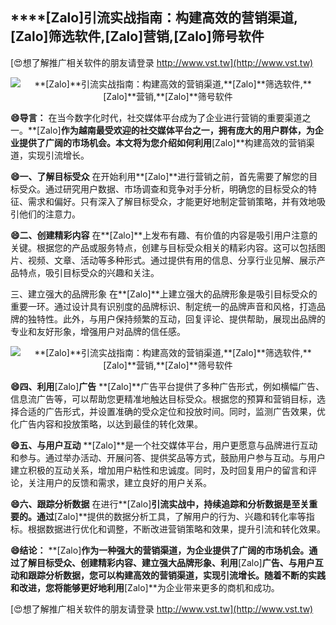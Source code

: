 ## ****[Zalo]**引流实战指南：构建高效的营销渠道,**[Zalo]**筛选软件,**[Zalo]**营销,**[Zalo]**筛号软件**

[😍想了解推广相关软件的朋友请登录 http://www.vst.tw](http://www.vst.tw)

 <center><img src="https://vst.tw/MP4/tuiguang/png/0.png" alt="**[Zalo]**引流实战指南：构建高效的营销渠道,**[Zalo]**筛选软件,**[Zalo]**营销,**[Zalo]**筛号软件"></center>

**😄导言：**
在当今数字化时代，社交媒体平台成为了企业进行营销的重要渠道之一。**[Zalo]**作为越南最受欢迎的社交媒体平台之一，拥有庞大的用户群体，为企业提供了广阔的市场机会。本文将为您介绍如何利用**[Zalo]**构建高效的营销渠道，实现引流增长。

**😄一、了解目标受众**
在开始利用**[Zalo]**进行营销之前，首先需要了解您的目标受众。通过研究用户数据、市场调查和竞争对手分析，明确您的目标受众的特征、需求和偏好。只有深入了解目标受众，才能更好地制定营销策略，并有效地吸引他们的注意力。

**😄二、创建精彩内容**
在**[Zalo]**上发布有趣、有价值的内容是吸引用户注意的关键。根据您的产品或服务特点，创建与目标受众相关的精彩内容。这可以包括图片、视频、文章、活动等多种形式。通过提供有用的信息、分享行业见解、展示产品特点，吸引目标受众的兴趣和关注。

三、建立强大的品牌形象
在**[Zalo]**上建立强大的品牌形象是吸引目标受众的重要一环。通过设计具有识别度的品牌标识、制定统一的品牌声音和风格，打造品牌的独特性。此外，与用户保持频繁的互动，回复评论、提供帮助，展现出品牌的专业和友好形象，增强用户对品牌的信任感。

 <center><img src="https://vst.tw/MP4/tuiguang/png/8.png" alt="**[Zalo]**引流实战指南：构建高效的营销渠道,**[Zalo]**筛选软件,**[Zalo]**营销,**[Zalo]**筛号软件"></center>

**😄四、利用**[Zalo]**广告**
**[Zalo]**广告平台提供了多种广告形式，例如横幅广告、信息流广告等，可以帮助您更精准地触达目标受众。根据您的预算和营销目标，选择合适的广告形式，并设置准确的受众定位和投放时间。同时，监测广告效果，优化广告内容和投放策略，以达到最佳的转化效果。

**😄五、与用户互动**
**[Zalo]**是一个社交媒体平台，用户更愿意与品牌进行互动和参与。通过举办活动、开展问答、提供奖品等方式，鼓励用户参与互动。与用户建立积极的互动关系，增加用户粘性和忠诚度。同时，及时回复用户的留言和评论，关注用户的反馈和需求，建立良好的用户关系。

**😄六、跟踪分析数据**
在进行**[Zalo]**引流实战中，持续追踪和分析数据是至关重要的。通过**[Zalo]**提供的数据分析工具，了解用户的行为、兴趣和转化率等指标。根据数据进行优化和调整，不断改进营销策略和效果，提升引流和转化效果。

**😄结论：**
**[Zalo]**作为一种强大的营销渠道，为企业提供了广阔的市场机会。通过了解目标受众、创建精彩内容、建立强大品牌形象、利用**[Zalo]**广告、与用户互动和跟踪分析数据，您可以构建高效的营销渠道，实现引流增长。随着不断的实践和改进，您将能够更好地利用**[Zalo]**为企业带来更多的商机和成功。

[😍想了解推广相关软件的朋友请登录 http://www.vst.tw](http://www.vst.tw)



